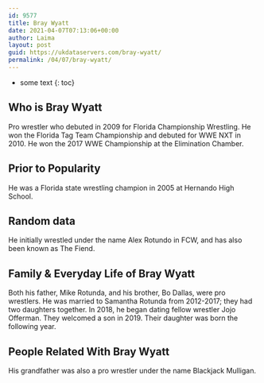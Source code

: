 ```yaml
---
id: 9577
title: Bray Wyatt
date: 2021-04-07T07:13:06+00:00
author: Laima
layout: post
guid: https://ukdataservers.com/bray-wyatt/
permalink: /04/07/bray-wyatt/
---
```


* some text
{: toc}


## Who is Bray Wyatt
                  
                  
                  
Pro wrestler who debuted in 2009 for Florida Championship Wrestling. He won the Florida Tag Team Championship and debuted for WWE NXT in 2010. He won the 2017 WWE Championship at the Elimination Chamber.
                  
              
            
              
            
                
                
                
## Prior to Popularity
                  
                  
                  
He was a Florida state wrestling champion in 2005 at Hernando High School.
                  
              
            
              
            
                
                
                
## Random data
                  
                  
                  
He initially wrestled under the name Alex Rotundo in FCW, and has also been known as The Fiend.
                  
              
            
              
            
                
                
                
## Family & Everyday Life of Bray Wyatt
                  
                  
                  
Both his father, Mike Rotunda, and his brother, Bo Dallas, were pro wrestlers. He was married to Samantha Rotunda from 2012-2017; they had two daughters together. In 2018, he began dating fellow wrestler Jojo Offerman. They welcomed a son in 2019. Their daughter was born the following year.
                  
              
            
              
            
                
                
                
## People Related With Bray Wyatt
                  
                  
                  
His grandfather was also a pro wrestler under the name Blackjack Mulligan.
                  
              
            
              
            
                
              
            
              
              
            
            
              
            
          
          
          
